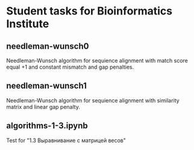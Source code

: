 # Student tasks for Bioinformatics Institute
## needleman-wunsch0
Needleman-Wunsch algorithm for sequience alignment with match score equal +1 and constant mismatch and gap penalties.
## needleman-wunsch1
Needleman-Wunsch algorithm for sequience alignment with similarity matrix and linear gap penalty.
## algorithms-1-3.ipynb
Test for "1.3 Выравнивание с матрицей весов"
